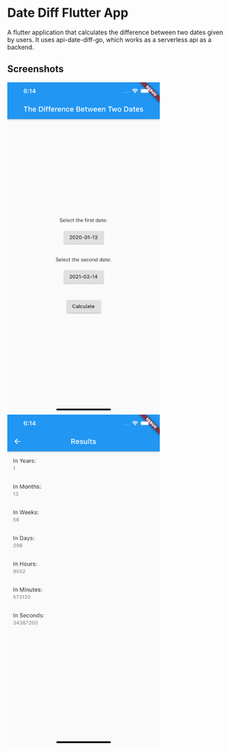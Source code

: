 # Date Diff Flutter App

A flutter application that calculates the difference between two dates given by users. It uses api-date-diff-go, which works as a serverless api as a backend. 

## Screenshots

<img src="/ss1.png" width="350" alt="Main Page"/>
<img src="/ss2.png" width="350" alt="Results Page"/>
